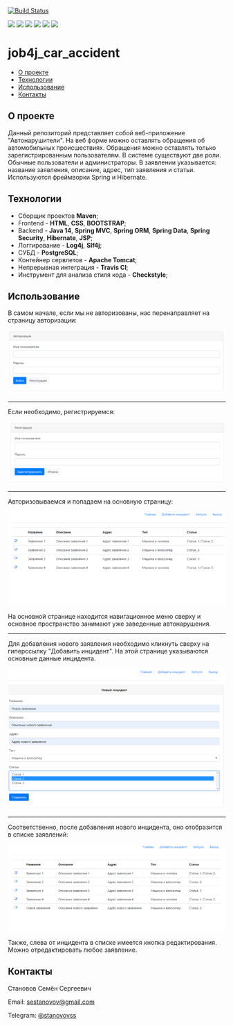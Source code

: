 [![Build Status](https://app.travis-ci.com/stanovov/job4j_car_accident.svg?branch=master)](https://app.travis-ci.com/stanovov/job4j_car_accident)

![](https://img.shields.io/badge/Maven-=_3-red)
![](https://img.shields.io/badge/Java-=_14-orange)
![](https://img.shields.io/badge/Spring-=_5-darkorange)
![](https://img.shields.io/badge/Hibernate-=_5-green)
![](https://img.shields.io/badge/PostgerSQL-=_9-blue)
![](https://img.shields.io/badge/Checkstyle-lightgrey)

# job4j_car_accident

+ [О проекте](#О-проекте)
+ [Технологии](#Технологии)
+ [Использование](#Использование)
+ [Контакты](#Контакты)

## О проекте

Данный репозиторий представляет собой веб-приложение "Автонарушители". На веб форме можно оставлять обращения об 
автомобильных происшествиях. Обращения можно оставлять только зарегистрированным пользователям. В системе существуют две 
роли. Обычные пользователи и администраторы. В заявлении указывается: название заявления, описание, адрес, тип заявления 
и статьи. Используются фреймворки Spring и Hibernate.

## Технологии

+ Сборщик проектов **Maven**;
+ Frontend - **HTML**, **CSS**, **BOOTSTRAP**;
+ Backend - **Java 14**, **Spring MVC**, **Spring ORM**, **Spring Data**, **Spring Security**, **Hibernate**, **JSP**;
+ Логгирование - **Log4j**, **Slf4j**;
+ СУБД - **PostgreSQL**;
+ Контейнер сервлетов - **Apache Tomcat**;
+ Непрерывная интеграция - **Travis CI**;
+ Инструмент для анализа стиля кода - **Checkstyle**;

## Использование

В самом начале, если мы не авторизованы, нас перенаправляет на страницу авторизации:

![ScreenShot](images/auth.png)

---

Если необходимо, регистрируемся:

![ScreenShot](images/reg.png)

---

Авторизовываемся и попадаем на основную страницу:

![ScreenShot](images/main.png)

На основной странице находится навигационное меню сверху и основное пространство занимают уже заведенные автонарушения.

---

Для добавления нового заявления необходимо кликнуть сверху на гиперссылку "Добавить инцидент". На этой странице 
указываются основные данные инцидента.

![ScreenShot](images/accident.png)

---

Соответственно, после добавления нового инцидента, оно отобразится в списке заявлений:

![ScreenShot](images/added_accident.png)

Также, слева от инцидента в списке имеется кнопка редактирования. Можно отредактировать любое заявление.

## Контакты

Становов Семён Сергеевич

Email: sestanovov@gmail.com

Telegram: [@stanovovss](https://t.me/stanovovss)
